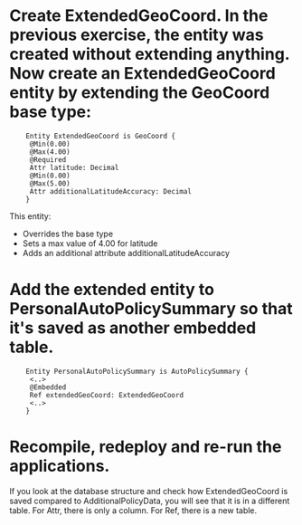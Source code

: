 # Create ExtendedGeoCoord. In the previous exercise, the entity was created without extending anything. Now create an ExtendedGeoCoord entity by extending the GeoCoord base type:
```
    Entity ExtendedGeoCoord is GeoCoord {
     @Min(0.00)
     @Max(4.00)
     @Required
     Attr latitude: Decimal
     @Min(0.00)
     @Max(5.00)
     Attr additionalLatitudeAccuracy: Decimal
    }
```
This entity:
* Overrides the base type
* Sets a max value of 4.00 for latitude
* Adds an additional attribute additionalLatitudeAccuracy

# Add the extended entity to PersonalAutoPolicySummary so that it's saved as another embedded table.
```
    Entity PersonalAutoPolicySummary is AutoPolicySummary {
     <..>
     @Embedded
     Ref extendedGeoCoord: ExtendedGeoCoord 
     <..>
    }
```
# Recompile, redeploy and re-run the applications. 
If you look at the database structure and check how ExtendedGeoCoord is saved compared to AdditionalPolicyData, you will see that it is in a different table. For Attr, there is only a column. For Ref, there is a new table.
